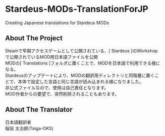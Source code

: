 # Stardeus-MODs-TranslationForJP
Creating Japanese translations for Stardeus MODs
<!-- ABOUT THE PROJECT -->
## About The Project
Steamで早期アクセスゲームとして公開されている、[ Stardeus ]のWorkshopで公開されているMOD用日本語ファイルを公開<br>
MODの[ Translations ]フォルダに置くことで、MODを日本語で利用できる様になる。<br>
Stardeusのアップデートにより、MODの翻訳用ディレクトリと同階層に置くことで、本体で設定した言語と同じ言語が読み込まれる様になりました。<br>
非公式ファイルなので、使用は自己責任となります。<br>
MOD作者からの要望で、突然削除されることもあります。
<!-- ABOUT THE TRANSLATER -->
## About The Translator
日本語翻訳者<br>
稲垣 太治郎(Taiga-OKS)
